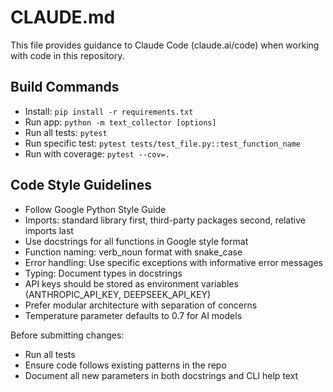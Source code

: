# CLAUDE.md

This file provides guidance to Claude Code (claude.ai/code) when working with code in this repository.

## Build Commands
- Install: `pip install -r requirements.txt`
- Run app: `python -m text_collector [options]`
- Run all tests: `pytest`
- Run specific test: `pytest tests/test_file.py::test_function_name`
- Run with coverage: `pytest --cov=.`

## Code Style Guidelines
- Follow Google Python Style Guide
- Imports: standard library first, third-party packages second, relative imports last
- Use docstrings for all functions in Google style format
- Function naming: verb_noun format with snake_case
- Error handling: Use specific exceptions with informative error messages
- Typing: Document types in docstrings
- API keys should be stored as environment variables (ANTHROPIC_API_KEY, DEEPSEEK_API_KEY)
- Prefer modular architecture with separation of concerns
- Temperature parameter defaults to 0.7 for AI models

Before submitting changes:
- Run all tests
- Ensure code follows existing patterns in the repo
- Document all new parameters in both docstrings and CLI help text